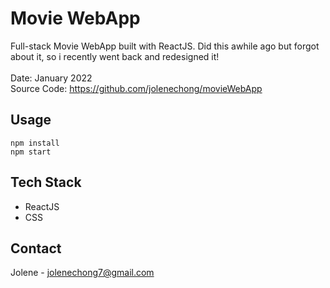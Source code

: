 # Movie WebApp
Full-stack Movie WebApp built with ReactJS. Did this awhile ago but forgot about it, so i recently went back and redesigned it!
<br><br>
Date: January 2022 <br>
Source Code: https://github.com/jolenechong/movieWebApp <br>

## Usage
```
npm install
npm start
```

## Tech Stack
- ReactJS
- CSS

## Contact
Jolene - [jolenechong7@gmail.com](mailto:jolenechong7@gmail.com) <br>
